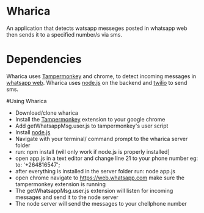 # Wharica
An application that detects watsapp messeges posted in whatsapp web then sends it to a specified number/s via sms.

# Dependencies
Wharica uses [Tampermonkey](https://chrome.google.com/webstore/detail/tampermonkey/dhdgffkkebhmkfjojejmpbldmpobfkfo?hl=en) and chrome, 
to detect incoming messages in [whatsapp web](https://web.whatsapp.com/). Wharica uses [node.js](https://nodejs.org/en/) on
the backend and [twilio](https://www.twilio.com/) to send sms.

#Using Wharica
- Download/clone wharica
- Install the [Tampermonkey](https://chrome.google.com/webstore/detail/tampermonkey/dhdgffkkebhmkfjojejmpbldmpobfkfo?hl=en) extension to your google chrome
- Add getWhatsappMsg.user.js to tampermonkey's user script
- Install  [node.js](https://nodejs.org/en/)
- Navigate with your terminal/ command prompt to the wharica server folder
- run:  npm install  (will only work if node.js is properly installed]
- open app.js in a text editor and change line 21 to your phone number eg:  to: '+264816547';
- after everything is installed in the server folder run:  node app.js
- open chrome navigate to https://web.whatsapp.com make sure the tampermonkey extension is running
- The getWhatsappMsg.user.js extension will listen for incoming messages and send it to the node server
- The node server will send the messages to your chellphone number
